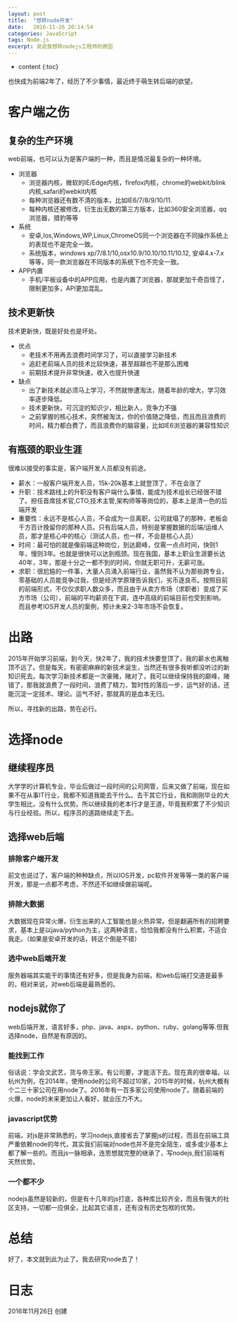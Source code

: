 ```yaml
---
layout: post
title:  "想转node开发"
date:   2016-11-26 20:14:54
categories: JavaScript
tags: Node.js
excerpt: 说说我想转nodejs工程师的原因
---
```


* content
{:toc}

也快成为前端2年了，经历了不少事情，最近终于萌生转后端的欲望。

# 客户端之伤

## 复杂的生产环境

web前端，也可以认为是客户端的一种，而且是情况最复杂的一种环境。  

- 浏览器
    - 浏览器内核，微软的IE/Edge内核，firefox内核，chrome的webkit/blink内核,safari的webkit内核
    - 每种浏览器还有数不清的版本，比如IE6/7/8/9/10/11.
    - 每种内核还被修改，衍生出无数的第三方版本，比如360安全浏览器，qq浏览器，猎豹等等
- 系统
    - 安卓,Ios,Windows,WP,Linux,ChromeOS同一个浏览器在不同操作系统上的表现也不是完全一致。
    - 系统版本，windows xp/7/8.1/10,osx10.9/10.10/10.11/10.12, 安卓4.x-7.x等等，同一款浏览器在不同版本的系统下也不完全一致。
- APP内置
    - 手机/平板设备中的APP应用，也是内置了浏览器，那就更加千奇百怪了，限制更加多，API更加混乱。

## 技术更新快

技术更新快，既是好处也是坏处。

- 优点
    - 老技术不用再去浪费时间学习了，可以直接学习新技术
    - 追赶老前端人员的技术比较快速，甚至超越也不是那么困难
    - 前期技术提升非常快速，收入也提升快速
- 缺点
    - 出了新技术就必须马上学习，不然就惨遭淘汰，随着年龄的增大，学习效率逐步降低。
    - 技术更新快，可沉淀的知识少，相比新人，竞争力不强
    - 之前掌握的核心技术，突然被淘汰，你的价值随之降低，而且而且浪费的时间，精力都白费了，而且浪费你的脑容量，比如IE6浏览器的兼容性知识


## 有瓶颈的职业生涯

很难以接受的事实是，客户端开发人员都没有前途。  

- 薪水：一般客户端开发人员，15k-20k基本上就登顶了，不在会涨了
- 升职：技术路线上的升职没有客户端什么事情，能成为技术组长已经很不错了。担任首席技术官,CTO,技术主管,架构师等等岗位的，基本上是清一色的后端开发
- 重要性：永远不是核心人员，不会成为一旦离职，公司就塌了的那种，老板会千方百计挽留你的那种人员。只有后端人员，特别是掌握数据的后端/运维人员，那才是核心中的核心（测试人员，也一样，不会是核心人员）
- 时间：最可怕的就是像前端这种岗位，到达巅峰，仅需一点点时间，快则1年，慢则3年。也就是很快可以达到瓶颈。现在我国，基本上职业生涯要长达40年，3年，那是十分之一都不到的时间，你就无职可升，无薪可涨。
- 求职：很尬尴的一件事，大量人员涌入前端行业，虽然我不认为那些跨专业，零基础的人员能竞争过我，但是经济学原理告诉我们，劣币逐良币。按照目前的前端形式，不仅仅求职人数众多，而且由于从卖方市场（求职者）变成了买方市场（公司），前端的平均薪资在下调，连中高级的前端目前也受到影响。而且参考IOS开发人员的案例，预计未来2-3年市场不会恢复。

# 出路

2015年开始学习前端，到今天，快2年了，我的技术快要登顶了，我的薪水也离触顶不远了。但是每天，有密密麻麻的新技术诞生，当然还有很多我听都没听过的新知识死去。每次学习新技术都是一次豪赌，赌对了，我可以继续保持我的巅峰，赌错了，那我就浪费了一段时间，浪费了精力，暂时性的落后一步，运气好的话，还能沉淀一定技术、理论。运气不好，那就真的是血本无归。  

所以，寻找新的出路，势在必行。

# 选择node

## 继续程序员

大学学的计算机专业，毕业后做过一段时间的公司网管，后来又做了前端，现在如果不在从事IT行业，我都不知道我能去干什么。去干其它行业，我和刚刚毕业的大学生相比，没有什么优势。所以继续我的老本行才是王道，毕竟我积累了不少知识与行业经验。所以，程序员的道路继续走下去。

## 选择web后端

### 排除客户端开发

前文也说过了，客户端的种种缺点，所以IOS开发，pc软件开发等等一类的客户端开发，那是一点都不考虑，不然还不如继续做前端呢。

### 排除大数据

大数据现在异常火爆，衍生出来的人工智能也是火热异常。但是翻遍所有的招聘要求，基本上是以java/python为主，这两种语言，恰恰我都没有什么积累，不适合我走。（如果是安卓开发的话，转这个倒是不错）

### 选中web后端开发

服务器端其实能干的事情还有好多，但是我身为前端，和web后端打交道是最多的，相对来说，对web后端是最熟悉的。

## nodejs就你了

web后端开发，语言好多，php、java、aspx、python、ruby、golang等等.但我选择node，自然是有原因的。

### 能找到工作

俗话说：学会文武艺，货与帝王家。有公司要，才能活下去。现在真的很幸福，以杭州为例，在2014年，使用node的公司不超过10家，2015年的时候，杭州大概有个二三十家公司在用node了。2016年有一百多家公司使用node了。随着前端的火爆，node的未来更加让人看好，就业压力不大。

### javascript优势

前端，对js是非常熟悉的，学习nodejs,直接省去了掌握js的过程，而且在前端工具严重依赖node的年代，其实我们前端对node也并不是完全陌生，或多或少基本上都了解一些的。而且js一脉相承，连思想就完整的继承了，写nodejs,我们前端有天然优势。

### 一个都不少

nodejs虽然是较新的，但是有十几年的js打底，各种库比较齐全，而且有强大的社区支持，一切都一应俱全，比起其它语言，还有没有历史包袱的优势。


# 总结
好了，本文就到此为止了。我去研究node去了！

# 日志
2016年11月26日  创建
